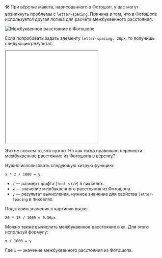 🛠 При вёрстке макета, нарисованного в Фотошоп, у вас могут возникнуть проблемы с `letter-spacing`. Причина в том, что в Фотошопе используется другая логика для расчёта межбуквенного расстояния.

![Межбуквенное расстояние в Фотошопе](../images/letter-spacing.png)

Если попробовать задать элементу `letter-spacing: 20px`, то получишь следующий результат.

<iframe title="Межбуквенное расстояние, перенесённое из photoshop" src="../demos/photoshop/" height="300"></iframe>

Это не совсем то, что нужно. Но как тогда правильно перенести межбуквенное расстояние из Фотошопа в вёрстку?

Нужно использовать следующую хитрую функцию:

```
x * z / 1000 = y
```

- `z` — размер шрифта (`font-size`) в пикселях.
- `x` — значение межбуквенного расстояния из Фотошопа.
- `y` — результат вычисления, нужное значение для свойства `letter-spacing` в пикселях.

Подставим значения с картинки выше:

```
20 * 18 / 1000 = 0.36px
```

Можно также вычислить межбуквенное расстояние в `em`. Для этого используй формулу:

```
x / 1000 = y
```

Где `x` — значение межбуквенного расстояния из Фотошопа.
